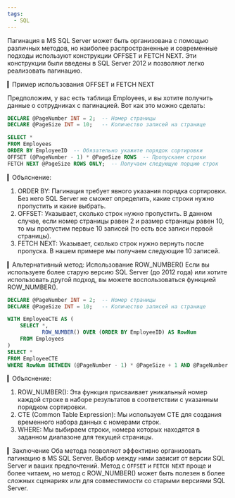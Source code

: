 ```yaml
---
tags:
  - SQL
---
```

Пагинация в MS SQL Server может быть организована с помощью различных методов, но наиболее распространенные и современные подходы используют конструкции OFFSET и FETCH NEXT. Эти конструкции были введены в SQL Server 2012 и позволяют легко реализовать пагинацию.

▎Пример использования OFFSET и FETCH NEXT

Предположим, у вас есть таблица Employees, и вы хотите получить данные о сотрудниках с пагинацией. Вот как это можно сделать:
```sql
DECLARE @PageNumber INT = 2;  -- Номер страницы
DECLARE @PageSize INT = 10;   -- Количество записей на странице

SELECT *
FROM Employees
ORDER BY EmployeeID  -- Обязательно укажите порядок сортировки
OFFSET (@PageNumber - 1) * @PageSize ROWS  -- Пропускаем строки
FETCH NEXT @PageSize ROWS ONLY;  -- Получаем следующую порцию строк
```

▎Объяснение:
1. ORDER BY: Пагинация требует явного указания порядка сортировки. Без него SQL Server не сможет определить, какие строки нужно пропустить и какие выбрать.
2. OFFSET: Указывает, сколько строк нужно пропустить. В данном случае, если номер страницы равен 2 и размер страницы равен 10, то мы пропустим первые 10 записей (то есть все записи первой страницы).
3. FETCH NEXT: Указывает, сколько строк нужно вернуть после пропуска. В нашем примере мы получаем следующие 10 записей.

▎Альтернативный метод: Использование ROW_NUMBER()
Если вы используете более старую версию SQL Server (до 2012 года) или хотите использовать другой подход, вы можете воспользоваться функцией ROW_NUMBER().
```sql
DECLARE @PageNumber INT = 2;  -- Номер страницы
DECLARE @PageSize INT = 10;   -- Количество записей на странице

WITH EmployeeCTE AS (
    SELECT *,
           ROW_NUMBER() OVER (ORDER BY EmployeeID) AS RowNum
    FROM Employees
)
SELECT *
FROM EmployeeCTE
WHERE RowNum BETWEEN (@PageNumber - 1) * @PageSize + 1 AND @PageNumber * @PageSize;
```


▎Объяснение:
1. ROW_NUMBER(): Эта функция присваивает уникальный номер каждой строке в наборе результатов в соответствии с указанным порядком сортировки.
2. CTE (Common Table Expression): Мы используем CTE для создания временного набора данных с номерами строк.
3. WHERE: Мы выбираем строки, номера которых находятся в заданном диапазоне для текущей страницы.

▎Заключение
Оба метода позволяют эффективно организовать пагинацию в MS SQL Server. Выбор между ними зависит от версии SQL Server и ваших предпочтений. Метод с `OFFSET` и `FETCH NEXT` проще и более читаем, но метод с ROW_NUMBER() может быть полезен в более сложных сценариях или для совместимости со старыми версиями SQL Server.